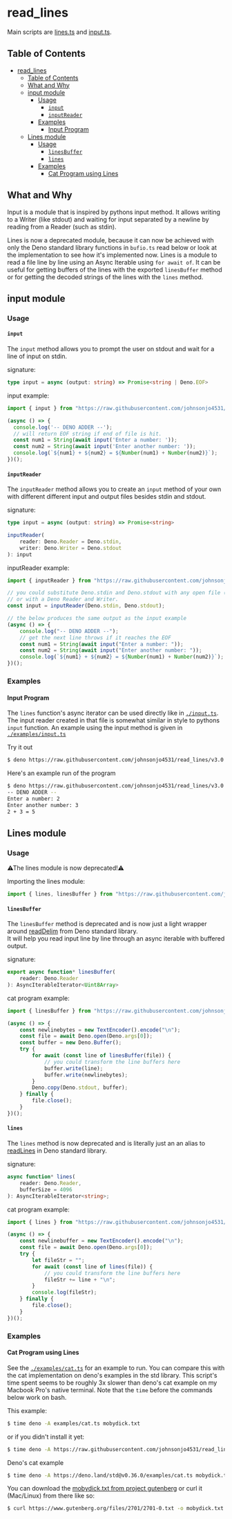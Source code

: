 # read_lines

Main scripts are [lines.ts](./lines.ts) and [input.ts](./input.ts).

## Table of Contents

- [read_lines](#readlines)
	- [Table of Contents](#table-of-contents)
	- [What and Why](#what-and-why)
	- [input module](#input-module)
		- [Usage](#usage)
			- [`input`](#input)
			- [`inputReader`](#inputreader)
		- [Examples](#examples)
			- [Input Program](#input-program)
	- [Lines module](#lines-module)
		- [Usage](#usage-1)
			- [`linesBuffer`](#linesbuffer)
			- [`lines`](#lines)
		- [Examples](#examples-1)
			- [Cat Program using Lines](#cat-program-using-lines)

## What and Why

Input is a module that is inspired by pythons input method. It allows writing to a Writer (like stdout) and waiting for input separated by a newline by reading from a Reader (such as stdin).

Lines is now a deprecated module, because it can now be achieved with only the Deno standard library functions in `bufio.ts` read below or look at the implementation to see how it's implemented now.  Lines is a module to read a file line by line using an Async Iterable using `for await of`. It can be useful for getting buffers of the lines with the exported `linesBuffer` method or for getting the decoded strings of the lines with the `lines` method.

## input module 

### Usage

#### `input`

The `input` method allows you to prompt the user on stdout and wait for a line of input on stdin.

signature:

```ts
type input = async (output: string) => Promise<string | Deno.EOF>
```

input example:

```ts
import { input } from "https://raw.githubusercontent.com/johnsonjo4531/read_lines/v3.0.3/input.ts";

(async () => {
  console.log('-- DENO ADDER --');
  // will return EOF string if end of file is hit.
  const num1 = String(await input('Enter a number: '));
  const num2 = String(await input('Enter another number: '));
  console.log(`${num1} + ${num2} = ${Number(num1) + Number(num2)}`);
})();
```

#### `inputReader`

The `inputReader` method allows you to create an `input` method of your own with different different input and output files besides stdin and stdout.

signature:

```ts
type input = async (output: string) => Promise<string>

inputReader(
	reader: Deno.Reader = Deno.stdin,
	writer: Deno.Writer = Deno.stdout
): input
```

inputReader example:

```ts
import { inputReader } from "https://raw.githubusercontent.com/johnsonjo4531/read_lines/v3.0.3/input.ts";

// you could substitute Deno.stdin and Deno.stdout with any open file (with appropriate permissions)
// or with a Deno Reader and Writer.
const input = inputReader(Deno.stdin, Deno.stdout);

// the below produces the same output as the input example
(async () => {
	console.log("-- DENO ADDER --");
	// get the next line throws if it reaches the EOF
	const num1 = String(await input("Enter a number: "));
	const num2 = String(await input("Enter another number: "));
	console.log(`${num1} + ${num2} = ${Number(num1) + Number(num2)}`);
})();
```

### Examples

#### Input Program

The `lines` function's async iterator can be used directly like in [`./input.ts`](./input.ts). The input reader created in that file is somewhat similar in style to pythons `input` function. An example using the input method is given in [`./examples/input.ts`](./examples/input.ts)

Try it out

```sh
$ deno https://raw.githubusercontent.com/johnsonjo4531/read_lines/v3.0.3/examples/input.ts
```

Here's an example run of the program

```sh
$ deno https://raw.githubusercontent.com/johnsonjo4531/read_lines/v3.0.3/examples/input.ts
-- DENO ADDER --
Enter a number: 2
Enter another number: 3
2 + 3 = 5
```

## Lines module

### Usage

⚠The lines module is now deprecated!⚠️

Importing the lines module:

```ts
import { lines, linesBuffer } from "https://raw.githubusercontent.com/johnsonjo4531/read_lines/v3.0.3/lines.ts"
```

#### `linesBuffer`

The `linesBuffer` method is deprecated and is now just a light wrapper around [readDelim](https://github.com/denoland/deno/blob/a29343c7d6b5dad26c5d501eb6d21e9caf382a58/std/io/bufio.ts#L534-L590) from Deno standard library.  
It will help you read input line by line through an async iterable with buffered output.

signature:

```ts
export async function* linesBuffer(
	reader: Deno.Reader
): AsyncIterableIterator<Uint8Array>
```

cat program example:

```ts
import { linesBuffer } from "https://raw.githubusercontent.com/johnsonjo4531/read_lines/v3.0.3/lines.ts";

(async () => {
	const newlinebytes = new TextEncoder().encode("\n");
	const file = await Deno.open(Deno.args[0]);
	const buffer = new Deno.Buffer();
	try {
		for await (const line of linesBuffer(file)) {
			// you could transform the line buffers here
			buffer.write(line);
			buffer.write(newlinebytes);
		}
		Deno.copy(Deno.stdout, buffer);
	} finally {
		file.close();
	}
})();
```

#### `lines`

The `lines` method is now deprecated and is literally just an an alias to [readLines](https://github.com/denoland/deno/blob/a29343c7d6b5dad26c5d501eb6d21e9caf382a58/std/io/bufio.ts#L604-L609) in Deno standard library.

signature:

```ts
async function* lines(
	reader: Deno.Reader,
	bufferSize = 4096
): AsyncIterableIterator<string>;
```

cat program example:

```ts
import { lines } from "https://raw.githubusercontent.com/johnsonjo4531/read_lines/v3.0.3/lines.ts";

(async () => {
	const newlinebuffer = new TextEncoder().encode("\n");
	const file = await Deno.open(Deno.args[0]);
	try {
		let fileStr = "";
		for await (const line of lines(file)) {
			// you could transform the line buffers here
			fileStr += line + "\n";
		}
		console.log(fileStr);
	} finally {
		file.close();
	}
})();
```

### Examples

#### Cat Program using Lines

See the [`./examples/cat.ts`](./examples/cat.ts) for an example to run. You can compare this with the cat implementation on deno's examples in the std library. This script's time spent seems to be roughly 3x slower than deno's cat example on my Macbook Pro's native terminal. Note that the `time` before the commands below work on bash.

This example:

```sh
$ time deno -A examples/cat.ts mobydick.txt
```

or if you didn't install it yet:

```sh
$ time deno -A https://raw.githubusercontent.com/johnsonjo4531/read_lines/v3.0.3/examples/cat.ts mobydick.txt
```

Deno's cat example

```sh
$ time deno -A https://deno.land/std@v0.36.0/examples/cat.ts mobydick.txt
```

You can download the [mobydick.txt from project gutenberg](https://www.gutenberg.org/files/2701/2701-0.txt) or curl it (Mac/Linux) from there like so:

```sh
$ curl https://www.gutenberg.org/files/2701/2701-0.txt -o mobydick.txt
```

